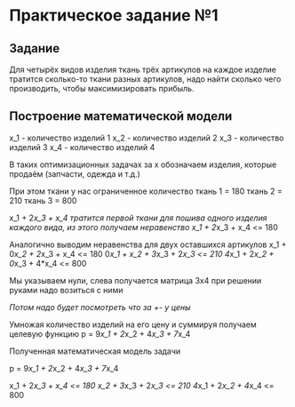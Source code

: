 # Практическое задание №1

## Задание
Для четырёх видов изделия ткань трёх артикулов на каждое изделие тратится сколько-то ткани разных артикулов,
надо найти сколько чего производить, чтобы максимизировать прибыль.

## Построение математической модели 
x_1 - количество изделий 1
x_2 - количество изделий 2
x_3 - количество изделий 3
x_4 - количество изделий 4

В таких оптимизационных задачах за x обозначаем изделия, которые продаём (запчасти, одежда и т.д.)

При этом ткани у нас ограниченное количество
ткань 1 = 180
ткань 2 = 210
ткань 3 = 800

x_1 + 2*x_3 + x_4 тратится первой ткани для пошива одного изделия каждого вида, 
из этого получаем неравенство x_1 + 2*x_3 + x_4 <= 180 

Аналогично выводим неравенства для двух оставшихся артикулов
x_1 + 0*x_2 + 2*x_3 + x_4 <= 180 
0*x_1 + x_2 + 3*x_3 + 2*x_3 <= 210
4*x_1 + 2*x_2 + 0*x_3 + 4*x_4 <= 800

Мы указываем нули, слева получается матрица 3х4
при решении руками надо возиться с ними

*Потом надо будет посмотреть что за +- у цены*

Умножая количество изделий на его цену и суммируя получаем целевую функцию
p = 9*x_1 + 2*x_2 + 4*x_3 + 7*x_4

Полученная математическая модель задачи

p = 9*x_1 + 2*x_2 + 4*x_3 + 7*x_4

x_1 + 2*x_3 + x_4 <= 180 
x_2 + 3*x_3 + 2*x_3 <= 210
4*x_1 + 2*x_2 + 4*x_4 <= 800
